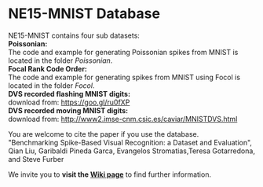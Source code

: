 NE15-MNIST Database
===================
NE15-MNIST contains four sub datasets:    
**Poissonian:**   
The code and example for generating Poissonian spikes from MNIST is located in the folder *Poissonian*.   
**Focal Rank Code Order:**   
The code and example for generating spikes from MNIST using Focol is located in the folder *Focol*.  
**DVS recorded flashing MNIST digits:**   
download from: https://goo.gl/ru0fXP   
**DVS recorded moving MNIST digits:**     
download from: http://www2.imse-cnm.csic.es/caviar/MNISTDVS.html  

You are welcome to cite the paper if you use the database.    
"Benchmarking Spike-Based Visual Recognition: a Dataset and Evaluation",    
Qian Liu, Garibaldi Pineda Garca, Evangelos Stromatias,Teresa Gotarredona, and Steve Furber   

We invite you to **visit the [Wiki page](https://github.com/NEvision/NE15/wiki)** to find further information.
